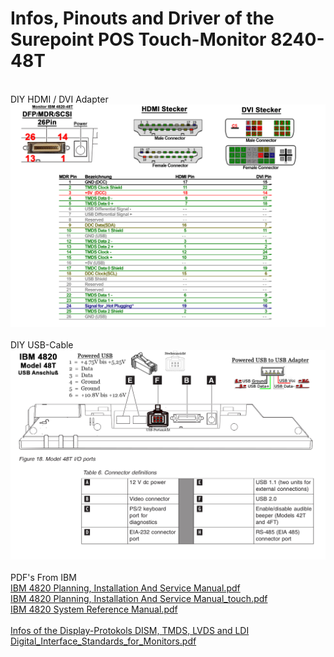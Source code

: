 # Infos, Pinouts and Driver of the Surepoint POS Touch-Monitor 8240-48T
<br>
DIY HDMI / DVI Adapter<br>
<img src="MDR-HDMI-DVI-Adapter.jpg"><br>
<br>
DIY USB-Cable<br>
<img src="4820-48T_USB_Anschluss.jpg"><br>
<br>
PDF's From IBM<br>
<a href src="IBM 4820 Planning%2C Installation And Service Manual.pdf">IBM 4820 Planning, Installation And Service Manual.pdf</a><br>
<a href src="IBM 4820 Planning%2C Installation And Service Manual_touch.pdf">IBM 4820 Planning, Installation And Service Manual_touch.pdf</a><br>
<a href src="IBM 4820 System Reference Manual.pdf">IBM 4820 System Reference Manual.pdf</b><br>
<br>
Infos of the Display-Protokols DISM, TMDS, LVDS and LDI<br>
<a href src="Digital_Interface_Standards_for_Monitors.pdf">Digital_Interface_Standards_for_Monitors.pdf</a><br>

